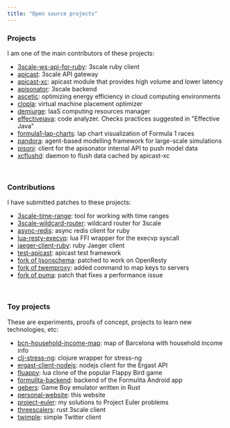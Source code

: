 ```yaml
---
title: "Open source projects"
---
```


### Projects

I am one of the main contributors of these projects:

- [3scale-ws-api-for-ruby](https://github.com/3scale/3scale_ws_api_for_ruby): 3scale ruby client
- [apicast](https://github.com/3scale/apicast): 3scale API gateway
- [apicast-xc](https://github.com/3scale/apicast-xc): apicast module that provides high volume and lower latency
- [apisonator](https://github.com/3scale/apisonator): 3scale backend
- [ascetic](https://github.com/ascetictoolbox/ascetictoolbox): optimizing energy efficiency in cloud computing environments
- [clopla](https://github.com/davidor/clopla): virtual machine placement optimizer
- [demiurge](https://github.com/mariomac/demiurge): IaaS computing resources manager
- [effectivejava](https://github.com/ftomassetti/effectivejava): code analyzer. Checks practices suggested in "Effective Java"
- [formula1-lap-charts](https://github.com/davidor/formula1-lap-charts): lap chart visualization of Formula 1 races
- [pandora](https://github.com/xrubio/pandora): agent-based modelling framework for large-scale simulations
- [pisoni](https://github.com/3scale/pisoni): client for the apisonator internal API to push model data
- [xcflushd](https://github.com/3scale/xcflushd): daemon to flush data cached by apicast-xc

<br>

### Contributions

I have submitted patches to these projects:

- [3scale-time-range](https://github.com/3scale/3scale_time_range): tool for working with time ranges
- [3scale-wildcard-router](https://github.com/3scale/wildcard-router-service): wildcard router for 3scale
- [async-redis](https://github.com/socketry/async-redis): async redis client for ruby
- [lua-resty-execvp](https://github.com/3scale/lua-resty-execvp): lua FFI wrapper for the execvp syscall
- [jaeger-client-ruby](https://github.com/salemove/jaeger-client-ruby): ruby Jaeger client
- [test-apicast](https://github.com/3scale/Test-APIcast): apicast test framework
- [fork of ljsonschema](https://github.com/3scale/ljsonschema): patched to work on OpenResty
- [fork of twemproxy](https://github.com/davidor/twemproxy): added command to map keys to servers
- [fork of puma](https://github.com/3scale/puma): patch that fixes a performance issue

<br>

### Toy projects

These are experiments, proofs of concept, projects to learn new technologies, etc:

- [bcn-household-income-map](https://github.com/davidor/bcn-household-income-map): map of Barcelona with household income info
- [clj-stress-ng](https://github.com/davidor/clj-stress-ng): clojure wrapper for stress-ng
- [ergast-client-nodejs](https://github.com/davidor/ergast-client-nodejs): nodejs client for the Ergast API
- [fluappy](https://github.com/davidor/fluappy): lua clone of the popular Flappy Bird game
- [formulita-backend](https://github.com/davidor/formulita-backend): backend of the Formulita Android app
- [gebers](https://github.com/davidor/gebers): Game Boy emulator written in Rust
- [personal-website](https://github.com/davidor/personal-website): this website
- [project-euler](https://github.com/davidor/project-euler): my solutions to Project Euler problems
- [threescalers](https://github.com/unleashed/threescalers): rust 3scale client
- [twimple](https://github.com/davidor/twimple): simple Twitter client
